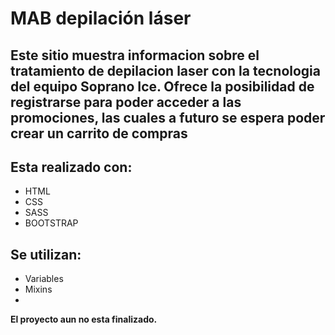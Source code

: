 # MAB depilación láser
## Este sitio muestra informacion sobre el tratamiento de depilacion laser con la tecnologia del equipo Soprano Ice. Ofrece la posibilidad de registrarse para poder acceder a las promociones, las cuales a futuro se espera poder crear un carrito de compras  

## Esta realizado con:
- HTML
- CSS
- SASS
- BOOTSTRAP


## Se utilizan:
- Variables
- Mixins
- 

**El proyecto aun no esta finalizado.**